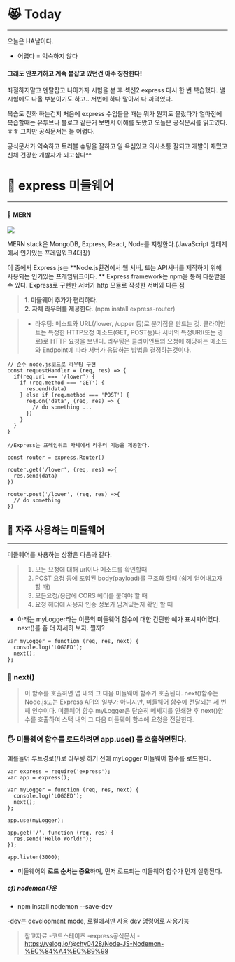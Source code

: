 # 😹 Today
-------
오늘은 HA날이다. 

- 어렵다 = 익숙하지 않다

#### 그래도 안포기하고 계속 붙잡고 있던건 아주 칭찬한다!


좌절하지말고 멘탈잡고 나아가자 
시험을 본 후 섹션2 express 다시 한 번 복습했다. 낼 시험에도 나올 부분이기도 하고.. 저번에 하다 말아서 다 까먹었다. 

복습도 진화 하는건지 처음에 express 수업들을 때는 뭐가 뭔지도 몰랐다가 얼마전에 복습할때는 유투브나 블로그 같은거 보면서 이해를 도왔고 오늘은 공식문서를 읽고있다. ㅎㅎ 그치만 공식문서는 늘 어렵다. 

공식문서가 익숙하고 트러블 슈팅을 잘하고 일 욕심있고 의사소통 잘되고 개발이 재밌고 신체 건강한 개발자가 되고싶다^^  


# 👄 express 미들웨어
-----
#### 👊 MERN
![](https://images.velog.io/images/soyoungdl/post/1f62e837-b67d-41c0-a5a9-70092dfd1220/%E1%84%89%E1%85%B3%E1%84%8F%E1%85%B3%E1%84%85%E1%85%B5%E1%86%AB%E1%84%89%E1%85%A3%E1%86%BA%202021-12-07%20%E1%84%8B%E1%85%A9%E1%84%92%E1%85%AE%209.43.15.png)

MERN stack은 MongoDB, Express, React, Node를 지칭한다.(JavaScript 생태계에서 인기있는 프레임워크4대장)

이 중에서  Express.js는 **Node.js환경에서 웹 서버, 또는 API서버를 제작하기 위해 사용되는 인기있는 프레임워크이다. ** 
Express framework는 npm을 통해 다운받을 수 있다. 
Express로 구현한 서버가 http 모듈로 작성한 서버와 다른 점
>**1. 미들웨어 추가가 편리하다.**  
>**2. 자체 라우터를 제공한다.** 	(npm install express-router)

>- 라우팅: 메소드와 URL(/lower, /upper 등)로 분기점을 만드는 것.
> 클라이언트는 특정한 HTTP요청 메소드(GET, POST등)나 서버의 특정URI(또는 경로)로 HTTP 요청을 보낸다. 라우팅은 클라이언트의 요청에 해당하는 메소드와 Endpoint에 따라 서버가 응답하는 방법을 결정하는것이다.

```
// 순수 node.js코드로 라우팅 구현
const requestHandler = (req, res) => {
  if(req.url === '/lower') {
    if (req.method === 'GET') {
      res.end(data)
    } else if (req.method === 'POST') {
      req.on('data', (req, res) => {
        // do something ...
      })
    }
  }
}
```

```
//Express는 프레임워크 자체에서 라우터 기능을 제공한다. 

const router = express.Router()

router.get('/lower', (req, res) =>{
  res.send(data)
})

router.post('/lower', (req, res) =>{
  // do something
})
```
## 👊 자주 사용하는 미들웨어
-------
미들웨어를 사용하는 상황은 다음과 같다.
>1. 모든 요청에 대해 url이나 메소드를 확인할때
>2. POST 요청 등에 포함된 body(payload)를 구조화 할때 (쉽게 얻어내고자 할 때)
>3. 모든요청/응답에 CORS 헤더를 붙여야 할 때
>4. 요청 헤더에 사용자 인증 정보가 담겨있는지 확인 할 때


- 아래는 myLogger라는 이름의 미들웨어 함수에 대한 간단한 예가 표시되어있다.
next()를 좀 더 자세히 보자. 뭘까?
```
var myLogger = function (req, res, next) {
  console.log('LOGGED');
  next();
};
```

### 👣 next()
> 이 함수를 호출하면 앱 내의 그 다음 미들웨어 함수가 호출된다. next()함수는 Node.js또는 Express API의 일부가 아니지만, 미들웨어 함수에 전달되는 세 번째 인수이다.  미들웨어 함수 myLogger은 단순히 메세지를 인쇄한 후 next()함수를 호출하여 스택 내의 그 다음 미들웨어 함수에 요청을 전달한다. 

### 🖐 미들웨어 함수를 로드하려면 **app.use()** 를 호출하면된다.
예를들어 루트경로(/)로 라우팅 하기 전에 myLogger 미들웨어 함수를 로드한다.
```
var express = require('express');
var app = express();

var myLogger = function (req, res, next) {
  console.log('LOGGED');
  next();
};

app.use(myLogger);

app.get('/', function (req, res) {
  res.send('Hello World!');
});

app.listen(3000);
```
- 미들웨어의 **로드 순서는 중요**하며, 먼저 로드되는 미들웨어 함수가 먼저 실행된다. 


##### cf) nodemon다운
- npm install nodemon --save-dev

-dev는 development mode, 로컬에서만 사용
dev 명령어로 사용가능

>참고자료
-코드스테이츠
-express공식문서
-https://velog.io/@chy0428/Node-JS-Nodemon-%EC%84%A4%EC%B9%98
